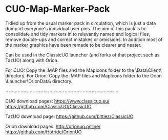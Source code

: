 # CUO-Map-Marker-Pack

Tidied up from the usual marker pack in circulation, which is just a data dump of everyone's individual user pins. The aim of this pack is to consolidate and tidy markers in to relevantly named and logical files, remove double-ups and correct mistakes or omissions. In addition most of the marker graphics have been remade to be clearer and neater.

Can be used in the ClassicUO launcher (and forks of that project such as TazUO) along with Orion.

For CUO: Copy the .MAP files and the MapIcons folder to the \Data\Client\ directory.
For Orion: Copy the .MAP files and MapIcons folder to the Orion \Launcher\OrionData\ directory.

======================================

CUO download pages:
https://www.classicuo.eu/
https://github.com/ClassicUO/ClassicUO

TazUO download page:
https://github.com/bittiez/ClassicUO

Orion download pages:
http://orionuo.online/
https://github.com/Hotride/OrionUO
